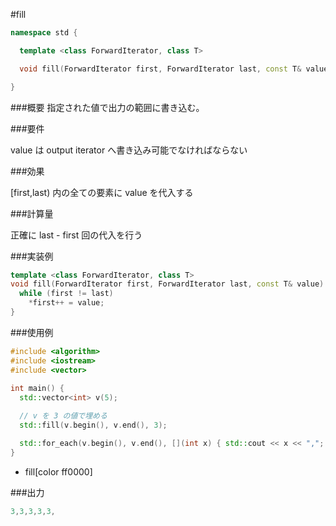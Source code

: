 #fill

```cpp
namespace std {

  template <class ForwardIterator, class T>

  void fill(ForwardIterator first, ForwardIterator last, const T& value);

}
```

###概要
指定された値で出力の範囲に書き込む。

###要件

value は output iterator へ書き込み可能でなければならない

###効果

[first,last) 内の全ての要素に value を代入する

###計算量

正確に last - first 回の代入を行う

###実装例

```cpp
template <class ForwardIterator, class T>
void fill(ForwardIterator first, ForwardIterator last, const T& value) {
  while (first != last)
    *first++ = value;
}
```

###使用例

```cpp
#include <algorithm>
#include <iostream>
#include <vector>
 
int main() {
  std::vector<int> v(5);

  // v を 3 の値で埋める
  std::fill(v.begin(), v.end(), 3);

  std::for_each(v.begin(), v.end(), [](int x) { std::cout << x << ","; });
}
```
* fill[color ff0000]

###出力
```cpp
3,3,3,3,3,
```
